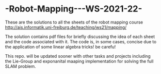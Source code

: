 # -Robot-Mapping---WS-2021-22-
These are the solutions to all the sheets of the robot mapping course 
http://ais.informatik.uni-freiburg.de/teaching/ws21/mapping/

The solution contains pdf files for briefly discussing the idea of each sheet and the code associated with it.
The code is, in some cases, concise due to the application of some linear algebra tricks! be carefu!  

This repo. will be updated sooner with other tasks and projects including the Lie-Group and exponanital maaping implementation for solving the full SLAM problem.

